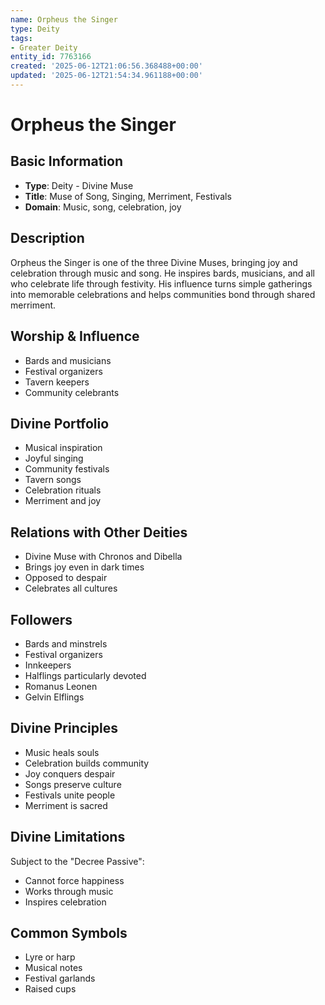 ```yaml
---
name: Orpheus the Singer
type: Deity
tags:
- Greater Deity
entity_id: 7763166
created: '2025-06-12T21:06:56.368488+00:00'
updated: '2025-06-12T21:54:34.961188+00:00'
---
```


# Orpheus the Singer

## Basic Information
- **Type**: Deity - Divine Muse
- **Title**: Muse of Song, Singing, Merriment, Festivals
- **Domain**: Music, song, celebration, joy

## Description
Orpheus the Singer is one of the three Divine Muses, bringing joy and celebration through music and song. He inspires bards, musicians, and all who celebrate life through festivity. His influence turns simple gatherings into memorable celebrations and helps communities bond through shared merriment.

## Worship & Influence
- Bards and musicians
- Festival organizers
- Tavern keepers
- Community celebrants

## Divine Portfolio
- Musical inspiration
- Joyful singing
- Community festivals
- Tavern songs
- Celebration rituals
- Merriment and joy

## Relations with Other Deities
- Divine Muse with Chronos and Dibella
- Brings joy even in dark times
- Opposed to despair
- Celebrates all cultures

## Followers
- Bards and minstrels
- Festival organizers
- Innkeepers
- Halflings particularly devoted
- Romanus Leonen
- Gelvin Elflings

## Divine Principles
- Music heals souls
- Celebration builds community
- Joy conquers despair
- Songs preserve culture
- Festivals unite people
- Merriment is sacred

## Divine Limitations
Subject to the "Decree Passive":
- Cannot force happiness
- Works through music
- Inspires celebration

## Common Symbols
- Lyre or harp
- Musical notes
- Festival garlands
- Raised cups